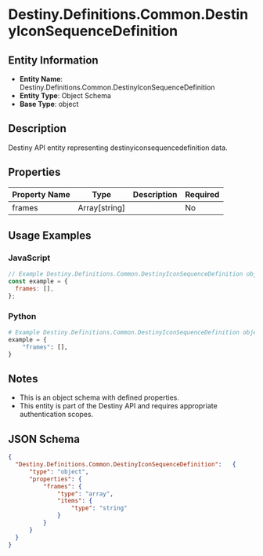 # Destiny.Definitions.Common.DestinyIconSequenceDefinition

## Entity Information
- **Entity Name**: Destiny.Definitions.Common.DestinyIconSequenceDefinition
- **Entity Type**: Object Schema
- **Base Type**: object

## Description
Destiny API entity representing destinyiconsequencedefinition data.

## Properties

| Property Name | Type | Description | Required |
|---------------|------|-------------|----------|
| frames | Array[string] |  | No |

## Usage Examples

### JavaScript
```javascript
// Example Destiny.Definitions.Common.DestinyIconSequenceDefinition object
const example = {
  frames: [],
};
```

### Python
```python
# Example Destiny.Definitions.Common.DestinyIconSequenceDefinition object
example = {
    "frames": [],
}
```

## Notes
- This is an object schema with defined properties.
- This entity is part of the Destiny API and requires appropriate authentication scopes.

## JSON Schema
```json
{
  "Destiny.Definitions.Common.DestinyIconSequenceDefinition":   {
      "type": "object",
      "properties": {
          "frames": {
              "type": "array",
              "items": {
                  "type": "string"
              }
          }
      }
  }
}
```
